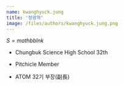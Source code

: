 ```yaml
---
name: kwanghyuck.jung
title: '정광혁'
image: /files/authors/kwanghyuck.jung.png
---
```


$S=mathbb{ln}k$

- Chungbuk Science High School 32th

- Pitchicle Member

- ATOM 32기 부장(副長)
